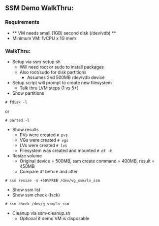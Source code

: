 ## SSM Demo WalkThru:

### Requirements
* ** VM needs small (1GB) second disk (/dev/vdb) **
* Minimum VM: 1vCPU x 1G mem

### WalkThru:
* Setup via ssm-setup.sh
  * Will need root or sudo to install packages
  * Also root/sudo for disk partitions
    * Assumes 2nd 500MB /dev/vdb device
* Setup script will prompt to create new filesystem
  * Talk thru LVM steps (1 vs 5+)
* Show partitions
```
# fdisk -l
```
or
```
# parted -l
```
* Show results
  * PVs were created ```# pvs```
  * VGs were created ```# vgs```
  * LVs were created ```# lvs```
  * Filesystem was created and mounted ```# df -h```
* Resize volume
  * Original device = 500MB, ssm create command = 400MB, result = 450MB
  * Compare df before and after
```
# ssm resize -s +50%FREE /dev/vg_ssm/lv_ssm
```
* Show ssm list
* Show ssm check (fsck)
```
# ssm check /dev/g_ssm/lv_ssm
```
* Cleanup via ssm-cleanup.sh
  * Optional if demo VM is disposable
